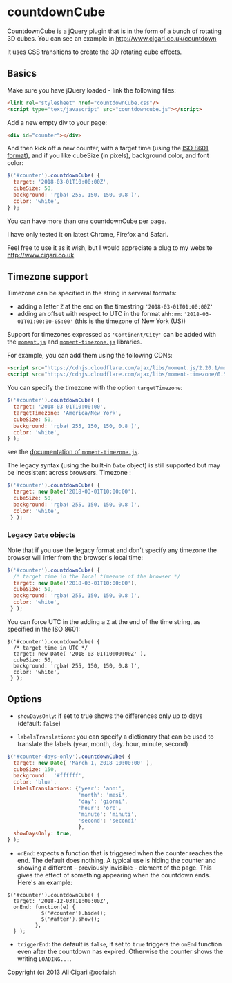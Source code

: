 countdownCube
=============

CountdownCube is a jQuery plugin that is in the form of a bunch of rotating 3D cubes. You can see an example in http://www.cigari.co.uk/countdown

It uses CSS transitions to create the 3D rotating cube effects.

## Basics

Make sure you have jQuery loaded - link the following files:
```html
<link rel="stylesheet" href="countdownCube.css"/>
<script type="text/javascript" src="countdowncube.js"></script>
```

Add a new empty div to your page:
```html
<div id="counter"></div>
```
And then kick off a new counter, with a target time (using the [ISO 8601 format](https://en.wikipedia.org/wiki/ISO_8601)), and if you like cubeSize (in pixels), background color, and font color:
```javascript
$('#counter').countdownCube( {
  target: '2018-03-01T10:00:00Z',
  cubeSize: 50,
  background: 'rgba( 255, 150, 150, 0.8 )',
  color: 'white',
} );
```

You can have more than one countdownCube per page.

I have only tested it on latest Chrome, Firefox and Safari.

Feel free to use it as it wish, but I would appreciate a plug to my website http://www.cigari.co.uk

## Timezone support

Timezone can be specified in the string in serveral formats:
* adding a letter `Z` at the end on the timestring `'2018-03-01T01:00:00Z'`
* adding an offset  with respect to UTC in the format `±hh:mm`: `'2018-03-01T01:00:00-05:00'` (this is the timezone of New York (US))

Support for timezones expressed as `'Continent/City'` can be added with the [`moment.js`](http://momentjs.com/) and  [`moment-timezone.js`](http://momentjs.com/timezone/) libraries.

For example, you can add them using the following CDNs:
```html
<script src="https://cdnjs.cloudflare.com/ajax/libs/moment.js/2.20.1/moment.min.js" type="text/javascript"></script>
<script src="https://cdnjs.cloudflare.com/ajax/libs/moment-timezone/0.5.14/moment-timezone-with-data-2012-2022.min.js" type="text/javascript"></script>
```

You can specify the timezone with the option `targetTimezone`:
```javascript
$('#counter').countdownCube( {
  target: '2018-03-01T10:00:00',
  targetTimezone: 'America/New_York',
  cubeSize: 50,
  background: 'rgba( 255, 150, 150, 0.8 )',
  color: 'white',
} );
```
see the [documentation of `moment-timezone.js`](http://momentjs.com/timezone/docs/#/using-timezones/).

The legacy syntax (using the built-in `Date` object) is still supported but may be incosistent across browsers. Timezone :
```javascript
$('#counter').countdownCube( {
  target: new Date('2018-03-01T10:00:00'),
  cubeSize: 50,
  background: 'rgba( 255, 150, 150, 0.8 )',
  color: 'white',
 } );
```

### Legacy `Date` objects

Note that if you use the legacy format and don't specify any timezone the browser will infer from the browser's local time:
```javascript
$('#counter').countdownCube( {
  /* target time in the local timezone of the browser */
  target: new Date('2018-03-01T10:00:00'),
  cubeSize: 50,
  background: 'rgba( 255, 150, 150, 0.8 )',
  color: 'white',
 } );
```

You can force UTC in the adding a `Z` at the end of the time string, as specified in the ISO 8601:
```
$('#counter').countdownCube( {
  /* target time in UTC */
  target: new Date( '2018-03-01T10:00:00Z' ),
  cubeSize: 50,
  background: 'rgba( 255, 150, 150, 0.8 )',
  color: 'white',
 } );
```

## Options

* `showDaysOnly`: if set to true shows the differences only up to days (default: `false`)

* `labelsTranslations`: you can specify a dictionary that can be used to translate the labels (year, month, day. hour, minute, second)

```javascript
$('#counter-days-only').countdownCube( {
  target: new Date( 'March 1, 2018 10:00:00' ),
  cubeSize: 150,
  background:  '#ffffff',
  color: 'blue',
  labelsTranslations: {'year': 'anni',
                       'month': 'mesi',
                       'day': 'giorni',
                       'hour': 'ore',
                       'minute': 'minuti',
                       'second': 'secondi'
                       },
  showDaysOnly: true,
} );
```

* `onEnd`: expects a function that is triggered when the counter reaches the end. The default does nothing. A typical use is hiding the counter and showing a different - previously invisible - element of the page. This gives the effect of something appearing when the countdown ends. Here's an example:
```
$('#counter').countdownCube( {
  target: '2018-12-03T11:00:00Z',
  onEnd: function(e) {
           $('#counter').hide();
           $('#after').show();
         },
  } );
```
* `triggerEnd`: the default is `false`, if set to `true` triggers the `onEnd` function even after the countdown has expired. Otherwise the counter shows the writing `LOADING...`.

Copyright (c) 2013 Ali Cigari @oofaish
